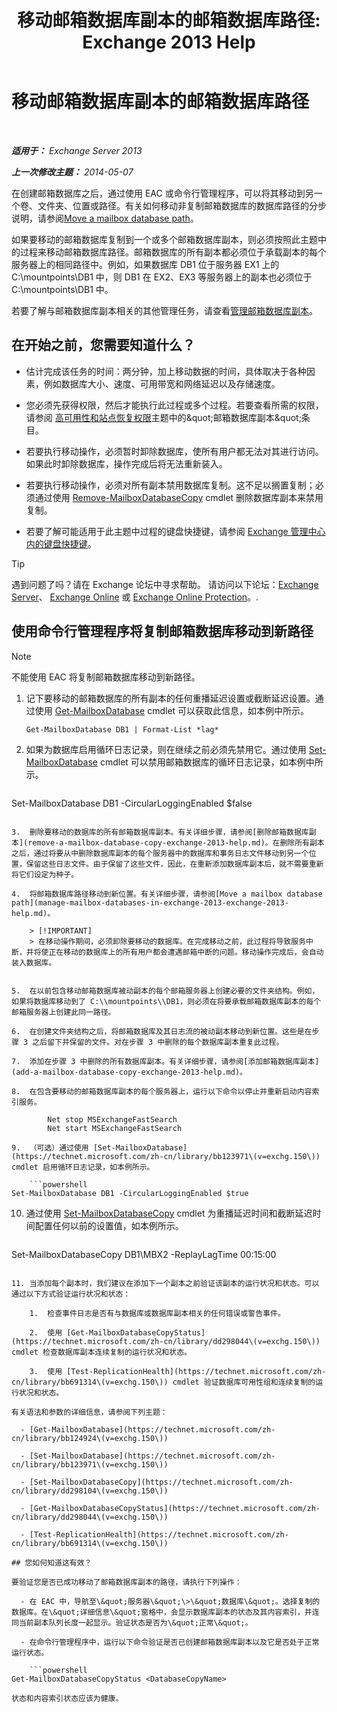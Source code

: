 ﻿---
title: '移动邮箱数据库副本的邮箱数据库路径: Exchange 2013 Help'
TOCTitle: 移动邮箱数据库副本的邮箱数据库路径
ms:assetid: 324f255c-d95d-4a8a-a134-c8cee5c5b9cb
ms:mtpsurl: https://technet.microsoft.com/zh-cn/library/Dd979782(v=EXCHG.150)
ms:contentKeyID: 50490281
ms.date: 05/21/2018
mtps_version: v=EXCHG.150
ms.translationtype: MT
---

# 移动邮箱数据库副本的邮箱数据库路径

 

_**适用于：** Exchange Server 2013_

_**上一次修改主题：** 2014-05-07_

在创建邮箱数据库之后，通过使用 EAC 或命令行管理程序，可以将其移动到另一个卷、文件夹、位置或路径。有关如何移动非复制邮箱数据库的数据库路径的分步说明，请参阅[Move a mailbox database path](manage-mailbox-databases-in-exchange-2013-exchange-2013-help.md)。

如果要移动的邮箱数据库复制到一个或多个邮箱数据库副本，则必须按照此主题中的过程来移动邮箱数据库路径。邮箱数据库的所有副本都必须位于承载副本的每个服务器上的相同路径中。例如，如果数据库 DB1 位于服务器 EX1 上的 C:\\mountpoints\\DB1 中，则 DB1 在 EX2、EX3 等服务器上的副本也必须位于 C:\\mountpoints\\DB1 中。

若要了解与邮箱数据库副本相关的其他管理任务，请查看[管理邮箱数据库副本](managing-mailbox-database-copies-exchange-2013-help.md)。

## 在开始之前，您需要知道什么？

  - 估计完成该任务的时间：两分钟，加上移动数据的时间，具体取决于各种因素，例如数据库大小、速度、可用带宽和网络延迟以及存储速度。

  - 您必须先获得权限，然后才能执行此过程或多个过程。若要查看所需的权限，请参阅 [高可用性和站点恢复权限](high-availability-and-site-resilience-permissions-exchange-2013-help.md)主题中的\&quot;邮箱数据库副本\&quot;条目。

  - 若要执行移动操作，必须暂时卸除数据库，使所有用户都无法对其进行访问。如果此时卸除数据库，操作完成后将无法重新装入。

  - 若要执行移动操作，必须对所有副本禁用数据库复制。这不足以搁置复制；必须通过使用 [Remove-MailboxDatabaseCopy](https://technet.microsoft.com/zh-cn/library/dd335119\(v=exchg.150\)) cmdlet 删除数据库副本来禁用复制。

  - 若要了解可能适用于此主题中过程的键盘快捷键，请参阅 [Exchange 管理中心内的键盘快捷键](keyboard-shortcuts-in-the-exchange-admin-center-exchange-online-protection-help.md)。

> [!TIP]  
> 遇到问题了吗？请在 Exchange 论坛中寻求帮助。 请访问以下论坛：<a href="https://go.microsoft.com/fwlink/p/?linkid=60612">Exchange Server</a>、 <a href="https://go.microsoft.com/fwlink/p/?linkid=267542">Exchange Online</a> 或 <a href="https://go.microsoft.com/fwlink/p/?linkid=285351">Exchange Online Protection</a>。.


## 使用命令行管理程序将复制邮箱数据库移动到新路径

> [!NOTE]  
> 不能使用 EAC 将复制邮箱数据库移动到新路径。


1.  记下要移动的邮箱数据库的所有副本的任何重播延迟设置或截断延迟设置。通过使用 [Get-MailboxDatabase](https://technet.microsoft.com/zh-cn/library/bb124924\(v=exchg.150\)) cmdlet 可以获取此信息，如本例中所示。
    
        Get-MailboxDatabase DB1 | Format-List *lag*

2.  如果为数据库启用循环日志记录，则在继续之前必须先禁用它。通过使用 [Set-MailboxDatabase](https://technet.microsoft.com/zh-cn/library/bb123971\(v=exchg.150\)) cmdlet 可以禁用邮箱数据库的循环日志记录，如本例中所示。
    
    ```powershell
Set-MailboxDatabase DB1 -CircularLoggingEnabled $false
```

3.  删除要移动的数据库的所有邮箱数据库副本。有关详细步骤，请参阅[删除邮箱数据库副本](remove-a-mailbox-database-copy-exchange-2013-help.md)。在删除所有副本之后，通过将要从中删除数据库副本的每个服务器中的数据库和事务日志文件移动到另一个位置，保留这些日志文件。由于保留了这些文件，因此，在重新添加数据库副本后，就不需要重新将它们设定为种子。

4.  将邮箱数据库路径移动到新位置。有关详细步骤，请参阅[Move a mailbox database path](manage-mailbox-databases-in-exchange-2013-exchange-2013-help.md)。
    
    > [!IMPORTANT]  
    > 在移动操作期间，必须卸除要移动的数据库。在完成移动之前，此过程将导致服务中断，并将使正在移动的数据库上的所有用户都会遭遇邮箱中断的问题。移动操作完成后，会自动装入数据库。


5.  在以前包含移动邮箱数据库被动副本的每个邮箱服务器上创建必要的文件夹结构。例如，如果将数据库移动到了 C:\\mountpoints\\DB1，则必须在将要承载邮箱数据库副本的每个邮箱服务器上创建此同一路径。

6.  在创建文件夹结构之后，将邮箱数据库及其日志流的被动副本移动到新位置。这些是在步骤 3 之后留下并保留的文件。对在步骤 3 中删除的每个数据库副本重复此过程。

7.  添加在步骤 3 中删除的所有数据库副本。有关详细步骤，请参阅[添加邮箱数据库副本](add-a-mailbox-database-copy-exchange-2013-help.md)。

8.  在包含要移动的邮箱数据库副本的每个服务器上，运行以下命令以停止并重新启动内容索引服务。
    
        Net stop MSExchangeFastSearch
        Net start MSExchangeFastSearch

9.  （可选）通过使用 [Set-MailboxDatabase](https://technet.microsoft.com/zh-cn/library/bb123971\(v=exchg.150\)) cmdlet 启用循环日志记录，如本例所示。
    
    ```powershell
Set-MailboxDatabase DB1 -CircularLoggingEnabled $true
```

10. 通过使用 [Set-MailboxDatabaseCopy](https://technet.microsoft.com/zh-cn/library/dd298104\(v=exchg.150\)) cmdlet 为重播延迟时间和截断延迟时间配置任何以前的设置值，如本例所示。
    
    ```powershell
Set-MailboxDatabaseCopy DB1\MBX2 -ReplayLagTime 00:15:00
```

11. 当添加每个副本时，我们建议在添加下一个副本之前验证该副本的运行状况和状态。可以通过以下方式验证运行状况和状态：
    
    1.  检查事件日志是否有与数据库或数据库副本相关的任何错误或警告事件。
    
    2.  使用 [Get-MailboxDatabaseCopyStatus](https://technet.microsoft.com/zh-cn/library/dd298044\(v=exchg.150\)) cmdlet 检查数据库副本连续复制的运行状况和状态。
    
    3.  使用 [Test-ReplicationHealth](https://technet.microsoft.com/zh-cn/library/bb691314\(v=exchg.150\)) cmdlet 验证数据库可用性组和连续复制的运行状况和状态。

有关语法和参数的详细信息，请参阅下列主题：

  - [Get-MailboxDatabase](https://technet.microsoft.com/zh-cn/library/bb124924\(v=exchg.150\))

  - [Set-MailboxDatabase](https://technet.microsoft.com/zh-cn/library/bb123971\(v=exchg.150\))

  - [Set-MailboxDatabaseCopy](https://technet.microsoft.com/zh-cn/library/dd298104\(v=exchg.150\))

  - [Get-MailboxDatabaseCopyStatus](https://technet.microsoft.com/zh-cn/library/dd298044\(v=exchg.150\))

  - [Test-ReplicationHealth](https://technet.microsoft.com/zh-cn/library/bb691314\(v=exchg.150\))

## 您如何知道这有效？

要验证您是否已成功移动了邮箱数据库副本的路径，请执行下列操作：

  - 在 EAC 中，导航至\&quot;服务器\&quot;\>\&quot;数据库\&quot;。选择复制的数据库。在\&quot;详细信息\&quot;窗格中，会显示数据库副本的状态及其内容索引，并连同当前副本队列长度一起显示。验证状态是否为\&quot;正常\&quot;。

  - 在命令行管理程序中，运行以下命令验证是否已创建邮箱数据库副本以及它是否处于正常运行状态。
    
    ```powershell
Get-MailboxDatabaseCopyStatus <DatabaseCopyName>
```
    
    状态和内容索引状态应该为健康。

